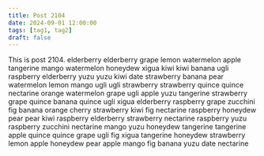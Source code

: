 ```yaml
---
title: Post 2104
date: 2024-09-01 12:00:00
tags: [tag1, tag2]
draft: false
---
```

This is post 2104.
elderberry
elderberry
grape
lemon
watermelon
apple
tangerine
mango
watermelon
honeydew
xigua
kiwi
kiwi
banana
ugli
raspberry
elderberry
yuzu
yuzu
kiwi
date
strawberry
banana
pear
watermelon
lemon
mango
ugli
ugli
strawberry
strawberry
quince
quince
nectarine
orange
watermelon
grape
ugli
apple
yuzu
tangerine
strawberry
grape
quince
banana
quince
ugli
xigua
elderberry
raspberry
grape
zucchini
fig
banana
orange
cherry
strawberry
kiwi
fig
nectarine
raspberry
honeydew
pear
pear
kiwi
raspberry
elderberry
strawberry
nectarine
raspberry
yuzu
raspberry
zucchini
nectarine
mango
yuzu
honeydew
tangerine
tangerine
apple
quince
quince
grape
ugli
fig
xigua
tangerine
honeydew
strawberry
lemon
apple
honeydew
pear
apple
mango
fig
banana
yuzu
date
nectarine

